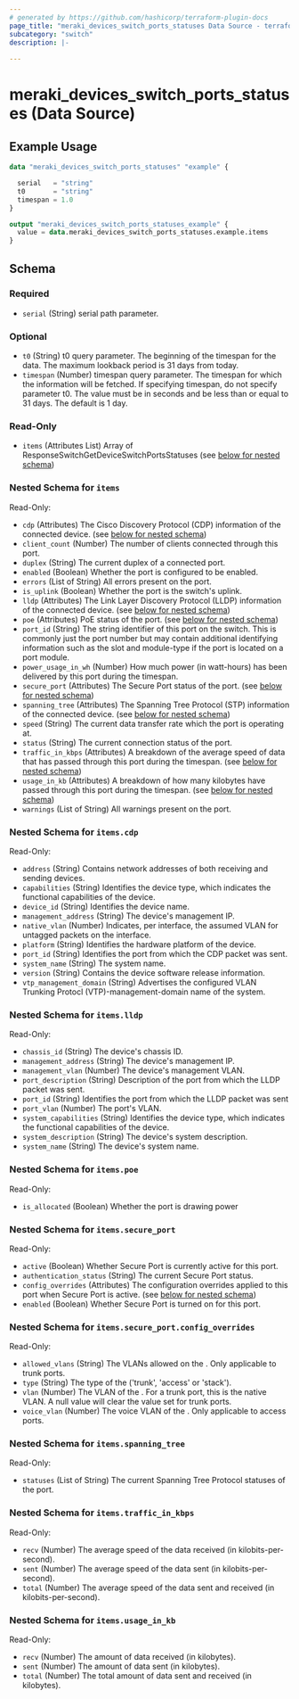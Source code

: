 ```yaml
---
# generated by https://github.com/hashicorp/terraform-plugin-docs
page_title: "meraki_devices_switch_ports_statuses Data Source - terraform-provider-meraki"
subcategory: "switch"
description: |-
  
---
```


# meraki_devices_switch_ports_statuses (Data Source)



## Example Usage

```terraform
data "meraki_devices_switch_ports_statuses" "example" {

  serial   = "string"
  t0       = "string"
  timespan = 1.0
}

output "meraki_devices_switch_ports_statuses_example" {
  value = data.meraki_devices_switch_ports_statuses.example.items
}
```

<!-- schema generated by tfplugindocs -->
## Schema

### Required

- `serial` (String) serial path parameter.

### Optional

- `t0` (String) t0 query parameter. The beginning of the timespan for the data. The maximum lookback period is 31 days from today.
- `timespan` (Number) timespan query parameter. The timespan for which the information will be fetched. If specifying timespan, do not specify parameter t0. The value must be in seconds and be less than or equal to 31 days. The default is 1 day.

### Read-Only

- `items` (Attributes List) Array of ResponseSwitchGetDeviceSwitchPortsStatuses (see [below for nested schema](#nestedatt--items))

<a id="nestedatt--items"></a>
### Nested Schema for `items`

Read-Only:

- `cdp` (Attributes) The Cisco Discovery Protocol (CDP) information of the connected device. (see [below for nested schema](#nestedatt--items--cdp))
- `client_count` (Number) The number of clients connected through this port.
- `duplex` (String) The current duplex of a connected port.
- `enabled` (Boolean) Whether the port is configured to be enabled.
- `errors` (List of String) All errors present on the port.
- `is_uplink` (Boolean) Whether the port is the switch's uplink.
- `lldp` (Attributes) The Link Layer Discovery Protocol (LLDP) information of the connected device. (see [below for nested schema](#nestedatt--items--lldp))
- `poe` (Attributes) PoE status of the port. (see [below for nested schema](#nestedatt--items--poe))
- `port_id` (String) The string identifier of this port on the switch. This is commonly just the port number but may contain additional identifying information such as the slot and module-type if the port is located on a port module.
- `power_usage_in_wh` (Number) How much power (in watt-hours) has been delivered by this port during the timespan.
- `secure_port` (Attributes) The Secure Port status of the port. (see [below for nested schema](#nestedatt--items--secure_port))
- `spanning_tree` (Attributes) The Spanning Tree Protocol (STP) information of the connected device. (see [below for nested schema](#nestedatt--items--spanning_tree))
- `speed` (String) The current data transfer rate which the port is operating at.
- `status` (String) The current connection status of the port.
- `traffic_in_kbps` (Attributes) A breakdown of the average speed of data that has passed through this port during the timespan. (see [below for nested schema](#nestedatt--items--traffic_in_kbps))
- `usage_in_kb` (Attributes) A breakdown of how many kilobytes have passed through this port during the timespan. (see [below for nested schema](#nestedatt--items--usage_in_kb))
- `warnings` (List of String) All warnings present on the port.

<a id="nestedatt--items--cdp"></a>
### Nested Schema for `items.cdp`

Read-Only:

- `address` (String) Contains network addresses of both receiving and sending devices.
- `capabilities` (String) Identifies the device type, which indicates the functional capabilities of the device.
- `device_id` (String) Identifies the device name.
- `management_address` (String) The device's management IP.
- `native_vlan` (Number) Indicates, per interface, the assumed VLAN for untagged packets on the interface.
- `platform` (String) Identifies the hardware platform of the device.
- `port_id` (String) Identifies the port from which the CDP packet was sent.
- `system_name` (String) The system name.
- `version` (String) Contains the device software release information.
- `vtp_management_domain` (String) Advertises the configured VLAN Trunking Protocl (VTP)-management-domain name of the system.


<a id="nestedatt--items--lldp"></a>
### Nested Schema for `items.lldp`

Read-Only:

- `chassis_id` (String) The device's chassis ID.
- `management_address` (String) The device's management IP.
- `management_vlan` (Number) The device's management VLAN.
- `port_description` (String) Description of the port from which the LLDP packet was sent.
- `port_id` (String) Identifies the port from which the LLDP packet was sent
- `port_vlan` (Number) The port's VLAN.
- `system_capabilities` (String) Identifies the device type, which indicates the functional capabilities of the device.
- `system_description` (String) The device's system description.
- `system_name` (String) The device's system name.


<a id="nestedatt--items--poe"></a>
### Nested Schema for `items.poe`

Read-Only:

- `is_allocated` (Boolean) Whether the port is drawing power


<a id="nestedatt--items--secure_port"></a>
### Nested Schema for `items.secure_port`

Read-Only:

- `active` (Boolean) Whether Secure Port is currently active for this port.
- `authentication_status` (String) The current Secure Port status.
- `config_overrides` (Attributes) The configuration overrides applied to this port when Secure Port is active. (see [below for nested schema](#nestedatt--items--secure_port--config_overrides))
- `enabled` (Boolean) Whether Secure Port is turned on for this port.

<a id="nestedatt--items--secure_port--config_overrides"></a>
### Nested Schema for `items.secure_port.config_overrides`

Read-Only:

- `allowed_vlans` (String) The VLANs allowed on the . Only applicable to trunk ports.
- `type` (String) The type of the  ('trunk', 'access' or 'stack').
- `vlan` (Number) The VLAN of the . For a trunk port, this is the native VLAN. A null value will clear the value set for trunk ports.
- `voice_vlan` (Number) The voice VLAN of the . Only applicable to access ports.



<a id="nestedatt--items--spanning_tree"></a>
### Nested Schema for `items.spanning_tree`

Read-Only:

- `statuses` (List of String) The current Spanning Tree Protocol statuses of the port.


<a id="nestedatt--items--traffic_in_kbps"></a>
### Nested Schema for `items.traffic_in_kbps`

Read-Only:

- `recv` (Number) The average speed of the data received (in kilobits-per-second).
- `sent` (Number) The average speed of the data sent (in kilobits-per-second).
- `total` (Number) The average speed of the data sent and received (in kilobits-per-second).


<a id="nestedatt--items--usage_in_kb"></a>
### Nested Schema for `items.usage_in_kb`

Read-Only:

- `recv` (Number) The amount of data received (in kilobytes).
- `sent` (Number) The amount of data sent (in kilobytes).
- `total` (Number) The total amount of data sent and received (in kilobytes).
